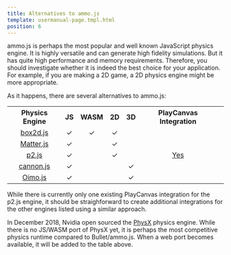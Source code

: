 ```yaml
---
title: Alternatives to ammo.js
template: usermanual-page.tmpl.html
position: 6
---
```


ammo.js is perhaps the most popular and well known JavaScript physics engine. It is highly versatile and can generate high fidelity simulations. But it has quite high performance and memory requirements. Therefore, you should investigate whether it is indeed the best choice for your application. For example, if you are making a 2D game, a 2D physics engine might be more appropriate.

As it happens, there are several alternatives to ammo.js:

<table class="table table-striped table-bordered">
    <tr style="text-align:center"><th style="text-align:center">Physics Engine</th><th style="text-align:center">JS</th><th style="text-align:center">WASM</th><th style="text-align:center">2D</th><th style="text-align:center">3D</th><th style="text-align:center">PlayCanvas Integration</th></tr>
    <tr><td style="text-align:center"><a href="https://github.com/kripken/box2d.js">box2d.js</a></td><td style="text-align:center">&#x2713;</td><td style="text-align:center">&#x2713;</td><td style="text-align:center">&#x2713;</td><td></td><td></td></tr>
    <tr><td style="text-align:center"><a href="https://github.com/liabru/matter-js">Matter.js</a></td><td style="text-align:center">&#x2713;</td><td></td><td style="text-align:center">&#x2713;</td><td></td><td></td></tr>
    <tr><td style="text-align:center"><a href="https://github.com/schteppe/p2.js">p2.js</a></td><td style="text-align:center">&#x2713;</td><td></td><td style="text-align:center">&#x2713;</td><td></td><td style="text-align:center"><a href="https://github.com/playcanvas/playcanvas-p2.js">Yes</a></td></tr>
    <tr><td style="text-align:center"><a href="https://github.com/schteppe/cannon.js">cannon.js</a></td><td style="text-align:center">&#x2713;</td><td></td><td></td><td style="text-align:center">&#x2713;</td><td style="text-align:center"><td></td></tr>
    <tr><td style="text-align:center"><a href="https://github.com/lo-th/Oimo.js">Oimo.js</a></td><td style="text-align:center">&#x2713;</td><td></td><td></td><td style="text-align:center">&#x2713;</td><td style="text-align:center"><td></td></tr>
</table>

While there is currently only one existing PlayCanvas integration for the p2.js engine, it should be straighforward to create additional integrations for the other engines listed using a similar approach.

In December 2018, Nvidia open sourced the [PhysX][1] physics engine. While there is no JS/WASM port of PhysX yet, it is perhaps the most competitive physics runtime compared to Bullet/ammo.js. When a web port becomes available, it will be added to the table above.

[1]: https://github.com/NVIDIAGameWorks/PhysX

